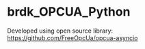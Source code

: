 # brdk_OPCUA_Python

Developed using open source library:
https://github.com/FreeOpcUa/opcua-asyncio

